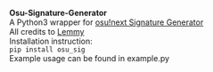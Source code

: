 **Osu-Signature-Generator**  
A Python3 wrapper for [osu!next Signature Generator](https://lemmmy.pw/osusig/)  
All credits to [Lemmy](https://github.com/Lemmmy)  
Installation instruction:  
``pip install osu_sig``  
Example usage can be found in example.py